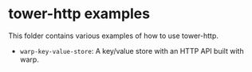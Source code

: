 # tower-http examples

This folder contains various examples of how to use tower-http.

- `warp-key-value-store`: A key/value store with an HTTP API built with warp.
